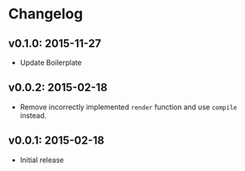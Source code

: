 # Changelog

## v0.1.0: 2015-11-27

- Update Boilerplate

## v0.0.2: 2015-02-18

- Remove incorrectly implemented `render` function and use `compile`
  instead.

## v0.0.1: 2015-02-18

- Initial release
